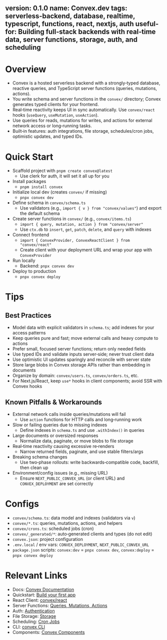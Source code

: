 version: 0.1.0
name: Convex.dev
tags: serverless-backend, database, realtime, typescript, functions, react, nextjs, auth
useful-for: Building full‑stack backends with real‑time data, server functions, storage, auth, and scheduling
---

# Overview
- Convex is a hosted serverless backend with a strongly‑typed database, reactive queries, and TypeScript server functions (queries, mutations, actions).
- You write schema and server functions in the `convex/` directory; Convex generates typed clients for your frontend.
- Real‑time reactivity keeps UI in sync automatically. Use `convex/react` hooks (`useQuery`, `useMutation`, `useAction`).
- Use queries for reads, mutations for writes, and actions for external network access or long‑running tasks.
- Built‑in features: auth integrations, file storage, schedules/cron jobs, optimistic updates, and typed IDs.

# Quick Start
- Scaffold project with `pnpm create convex@latest`
  - Use clerk for auth, it will set it all up for you
- Install packages
  - `pnpm install convex`
- Initialize local dev (creates `convex/` if missing)
  - `pnpx convex dev`
- Define schema in `convex/schema.ts`
  - Use validators (e.g., `import { v } from "convex/values"`) and export the default schema
- Create server functions in `convex/` (e.g., `convex/items.ts`)
  - `import { query, mutation, action } from "convex/server"`
  - Use `ctx.db` to `insert`, `get`, `patch`, `delete`, and `query` with indexes
- Connect frontend
  - `import { ConvexProvider, ConvexReactClient } from "convex/react"`
  - Create client with your deployment URL and wrap your app with `ConvexProvider`
- Run locally
  - Backend: `pnpx convex dev`
- Deploy to production
  - `pnpx convex deploy`

# Tips
## Best Practices
- Model data with explicit validators in `schema.ts`; add indexes for your access patterns
- Keep queries pure and fast; move external calls and heavy compute to actions
- Prefer small, focused server functions; return only needed fields
- Use typed IDs and validate inputs server‑side; never trust client data
- Use optimistic UI updates sparingly and reconcile with server state
- Store large blobs in Convex storage APIs rather than embedding in documents
- Organize by domain: `convex/users.ts`, `convex/orders.ts`, etc.
- For Next.js/React, keep `use*` hooks in client components; avoid SSR with Convex hooks

## Known Pitfalls & Workarounds
- External network calls inside queries/mutations will fail
  - Use `action` functions for HTTP calls and long‑running work
- Slow or failing queries due to missing indexes
  - Define indexes in `schema.ts` and use `.withIndex()` in queries
- Large documents or oversized responses
  - Normalize data, paginate, or move blobs to file storage
- Real‑time reactivity causing excessive re‑renders
  - Narrow returned fields, paginate, and use stable filters/args
- Breaking schema changes
  - Use two‑phase rollouts: write backwards‑compatible code, backfill, then clean up
- Environment/config issues (e.g., missing URL)
  - Ensure `NEXT_PUBLIC_CONVEX_URL` (or client URL) and `CONVEX_DEPLOYMENT` are set correctly

# Configs
- `convex/schema.ts`: data model and indexes (validators via `v`)
- `convex/*.ts`: queries, mutations, actions, and helpers
- `convex/crons.ts`: scheduled jobs (cron)
- `convex/_generated/*`: auto‑generated clients and types (do not edit)
- `convex.json`: project configuration
- `.env.local` / env vars: `CONVEX_DEPLOYMENT`, `NEXT_PUBLIC_CONVEX_URL`
- `package.json` scripts: `convex:dev` = `pnpx convex dev`, `convex:deploy` = `pnpx convex deploy`

# Relevant Links
- Docs: [Convex Documentation](https://docs.convex.dev)
- Quickstart: [Build your first app](https://docs.convex.dev/quickstart)
- React Client: [convex/react](https://docs.convex.dev/using/react)
- Server Functions: [Queries, Mutations, Actions](https://docs.convex.dev/functions/server)
- Auth: [Authentication](https://docs.convex.dev/auth)
- File Storage: [Storage](https://docs.convex.dev/file-storage)
- Scheduling: [Cron Jobs](https://docs.convex.dev/scheduling)
- CLI: [convex CLI](https://docs.convex.dev/cli)
- Components: [Convex Components](https://www.convex.dev/components)